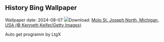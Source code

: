 ## History Bing Wallpaper
Wallpaper date: 2024-08-07
![](https://www.bing.com/th?id=OHR.MichiganLighthouse_IT-IT9647286903_UHD.jpg&w=1000)Download: [Molo St. Joseph North, Michigan, USA (© Kenneth Keifer/Getty Images)](https://www.bing.com/th?id=OHR.MichiganLighthouse_IT-IT9647286903_UHD.jpg)

Auto get programm by LtgX
